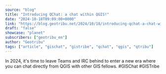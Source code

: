 ```yaml
---
source: "blog"
title: "Introducing QChat: a chat within QGIS!"
date: "2024-10-18T09:09:00+0000"
link: "https://blog.geotribu.net/2024/10/18/introducing-qchat-a-chat-within-qgis/?utm_source=rss-feed&utm_medium=RSS&utm_campaign=feed-syndication"
draft: "false"
showcase: "planet"
subscribers: ["geotribu_en"]
author: "Geotribu"
tags: ["article", "gischat", "gistribe", "qchat", "qgis", "qtribu"]
---
```


In 2024, it's time to leave Teams and IRC behind to enter a new era where you can chat directly from QGIS with other GIS fellows. #GISChat #GISTribe
